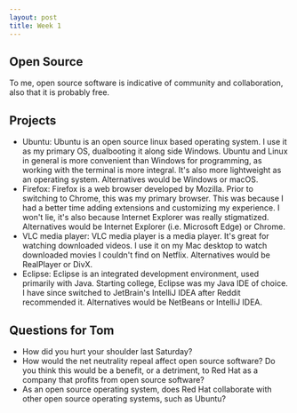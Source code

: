 ```yaml
---
layout: post
title: Week 1
---
```


## Open Source
To me, open source software is indicative of community and collaboration, also that it is probably free. 

## Projects
- Ubuntu: Ubuntu is an open source linux based operating system. I use it as my primary OS, dualbooting it along side Windows. Ubuntu and Linux in general is more convenient than Windows for programming, as working with the terminal is more integral. It's also more lightweight as an operating system. Alternatives would be Windows or macOS. 
- Firefox: Firefox is a web browser developed by Mozilla. Prior to switching to Chrome, this was my primary browser. This was because I had a better time adding extensions and customizing my experience. I won't lie, it's also because Internet Explorer was really stigmatized. Alternatives would be Internet Explorer (i.e. Microsoft Edge) or Chrome.
- VLC media player: VLC media player is a media player. It's great for watching downloaded videos. I use it on my Mac desktop to watch downloaded movies I couldn't find on Netflix. Alternatives would be RealPlayer or DivX.
- Eclipse: Eclipse is an integrated development environment, used primarily with Java. Starting college, Eclipse was my Java IDE of choice. I have since switched to JetBrain's IntelliJ IDEA after Reddit recommended it. Alternatives would be NetBeans or IntelliJ IDEA.

## Questions for Tom
- How did you hurt your shoulder last Saturday?
- How would the net neutrality repeal affect open source software? Do you think this would be a benefit, or a detriment, to Red Hat as a company that profits from open source software?
- As an open source operating system, does Red Hat collaborate with other open source operating systems, such as Ubuntu?
